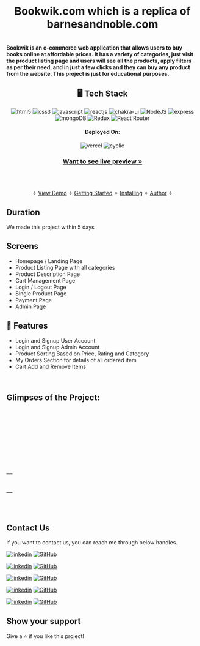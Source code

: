 <h1 align="center">Bookwik.com which is a replica of barnesandnoble.com</h1>
<br />
<strong>Bookwik is an e-commerce web application that allows users to buy books online at affordable prices. It has a variety of categories, just visit the product listing page and users will see all the products, apply filters as per their need, and in just a few clicks and they can buy any product from the website. This project is just for educational purposes.</strong>

<h2 align="center">🖥️ Tech Stack</h2>



<p align="center">
  <img src="https://img.shields.io/badge/HTML5-E34F26?style=for-the-badge&logo=html5&logoColor=white" alt="html5" />
   <img src="https://img.shields.io/badge/CSS3-1572B6?style=for-the-badge&logo=css3&logoColor=white" alt="css3" />
   <img src="https://img.shields.io/badge/JavaScript-323330?style=for-the-badge&logo=javascript&logoColor=F7DF1E" alt="javascript" />
   
  <img src="https://img.shields.io/badge/React-20232A?style=for-the-badge&logo=react&logoColor=61DAFB" alt="reactjs" />
  <img src="https://img.shields.io/badge/Chakra%20UI-3bc7bd?style=for-the-badge&logo=chakraui&logoColor=white" alt="chakra-ui" />
  

   <img src="https://img.shields.io/badge/Node.js-43853D?style=for-the-badge&logo=node.js&logoColor=white" alt= "NodeJS"/>
   <img src="https://img.shields.io/badge/Express-02303A?style=for-the-badge&logo=react-router&logoColor=white" alt="express" />
   <img src="https://img.shields.io/badge/MongoDB-02303A?style=for-the-badge&logo=react-router&logoColor=white" alt="mongoDB" />
   <img src="https://img.shields.io/badge/Redux-593D88?style=for-the-badge&logo=redux&logoColor=white" alt="Redux" />
  <img src= "https://img.shields.io/badge/React_Router-CA4245?style=for-the-badge&logo=react-router&logoColor=white" alt= "React Router" />

 
</p>


<h4 align="center">Deployed On:</h4>

<p align="center">
  <img src="https://img.shields.io/badge/Vercel-00C7B7?style=for-the-badge&logo=netlify&logoColor=white" alt="vercel" />
  <img src="https://img.shields.io/badge/cyclic-430098?style=for-the-badge&logo=vercel&logoColor=white" alt="cyclic" />
</p>



<h3 align="center"><a href="https://bookwik-project.vercel.app/"><strong>Want to see live preview »</strong></a></h3>
<br />
<p align="center">
  <br />&#10023;
  <a href="#Demo">View Demo</a> &#10023;
  <a href="#Getting-Started">Getting Started</a> &#10023; 
  <a href="#Install">Installing</a> &#10023;
  <a href="#Contact Us">Author</a> &#10023;
</p>



## Duration 
We made this project within 5 days
<br />

## Screens 
- Homepage / Landing Page
- Product Listing Page with all categories
- Product Description Page
- Cart Management Page
- Login / Logout Page
- Single Product Page
- Payment Page
- Admin Page


## 🚀 Features
- Login and Signup User Account
- Login and Signup Admin Account
- Product Sorting Based on Price, Rating and Category
- My Orders Section for details of all ordered item
- Cart Add and Remove Items 

<br />


## Glimpses of the Project:
<table>
  
  <tr>
    <td><img src="https://user-images.githubusercontent.com/109049556/221470073-56912f8a-cb3a-4094-a974-107b31ae0d04.PNG"  alt="" /></td>
  </tr>
  <br/>
   <tr>
    <td><img src="https://user-images.githubusercontent.com/109049556/221470139-b65917b8-489f-457f-8e23-5b05ab3573ea.PNG"   alt="" /></td>
  </tr>
  <br/>
  <tr>
    <td><img src="https://user-images.githubusercontent.com/109049556/221470189-0209c77d-7c33-4480-8aae-c895f8aec1c8.PNG"  alt="" /></td>
  </tr>
  <br/>
   <tr>
    <td><img src="https://user-images.githubusercontent.com/109049556/221470291-0ad5a6a4-6b88-4bca-bed4-1e265630ca10.PNG"   alt="" /></td>
  </tr>
  <br/>
  <br/>
   <tr>
    <td><img src="https://user-images.githubusercontent.com/109049556/221470328-09baa2dd-50b5-4317-801c-9baf65e7c07d.PNG"   alt="" /></td>
  </tr>
  <br/>
   <tr>
    <td><img src="https://user-images.githubusercontent.com/109049556/221470423-c7311b72-da3a-42b3-a40b-fc9a7ba906aa.PNG"   alt="" /></td>
  </tr>
  <br/>
    <tr>
    <td><img src="https://user-images.githubusercontent.com/109049556/221470870-ea73a76b-0e75-479b-af59-285190094e56.PNG"   alt="" /></td>
  </tr>
  <br/>
      <tr>
    <td><img src="https://user-images.githubusercontent.com/109049556/221471003-4d877b60-128d-40e3-b5dd-f48638d8f713.PNG"   alt="" /></td>
  </tr>
  <br/>

</table>

<br />

<br />

## Contact Us

If you want to contact us, you can reach me through below handles. <br />


[![linkedin](https://img.shields.io/badge/Rajesh_Kumar-0077B5?style=for-the-badge&logo=linkedin&logoColor=white)](https://www.linkedin.com/in/rajesh-kumar-801161258/)
[![GitHub](https://img.shields.io/badge/Rajesh_Kumar-0077B5?style=for-the-badge&logo=Github&logoColor=white)](https://github.com/rajeshdeo)

[![linkedin](https://img.shields.io/badge/Chandra_Sekhar-0077B5?style=for-the-badge&logo=linkedin&logoColor=white)](https://github.com/Gedelachandrasekhar126396)
[![GitHub](https://img.shields.io/badge/Chandra_Sekhar-0077B5?style=for-the-badge&logo=Github&logoColor=white)](https://github.com/Gedelachandrasekhar126396)

[![linkedin](https://img.shields.io/badge/Neha_Kumari-0077B5?style=for-the-badge&logo=linkedin&logoColor=white)](https://www.linkedin.com/in/guptaneha0111/)
[![GitHub](https://img.shields.io/badge/Neha_Kumari-0077B5?style=for-the-badge&logo=Github&logoColor=white)](https://github.com/guptaneha0111)


[![linkedin](https://img.shields.io/badge/Prajwalhg-0077B5?style=for-the-badge&logo=linkedin&logoColor=white)](https://github.com/mazerunner321)
[![GitHub](https://img.shields.io/badge/Prajwalhg-0077B5?style=for-the-badge&logo=Github&logoColor=white)](https://github.com/mazerunner321)

[![linkedin](https://img.shields.io/badge/Santosh_Sharma-0077B5?style=for-the-badge&logo=linkedin&logoColor=white)](https://www.linkedin.com/in/aditya-anand-2b795a239/)
[![GitHub](https://img.shields.io/badge/Santosh_Sharma-0077B5?style=for-the-badge&logo=Github&logoColor=white)](https://github.com/AdityaBr11/)





## Show your support

Give a ⭐️ if you like this project!
